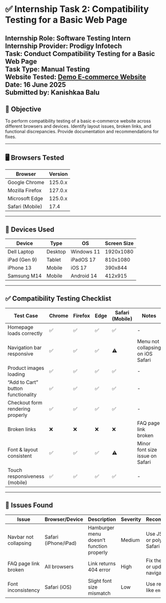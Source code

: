 # ✅ Internship Task 2: Compatibility Testing for a Basic Web Page

**Internship Role:** Software Testing Intern  
**Internship Provider:** Prodigy Infotech  
**Task:** Conduct Compatibility Testing for a Basic Web Page  
**Task Type:** Manual Testing  
**Website Tested:** [Demo E-commerce Website](https://example-ecommerce-demo.com) <!-- Replace with actual link -->  
**Date:** 16 June 2025   
**Submitted by:** Kanishkaa Balu
---

## 🧪 Objective

To perform compatibility testing of a basic e-commerce website across different browsers and devices. Identify layout issues, broken links, and functional discrepancies. Provide documentation and recommendations for fixes.

---

## 🖥️ Browsers Tested

| Browser          | Version   |
|------------------|-----------|
| Google Chrome    | 125.0.x   |
| Mozilla Firefox  | 127.0.x   |
| Microsoft Edge   | 125.0.x   |
| Safari (Mobile)  | 17.4      |

---

## 📱 Devices Used

| Device         | Type     | OS          | Screen Size |
|----------------|----------|-------------|--------------|
| Dell Laptop    | Desktop  | Windows 11  | 1920x1080    |
| iPad (Gen 9)   | Tablet   | iPadOS 17   | 810x1080     |
| iPhone 13      | Mobile   | iOS 17      | 390x844      |
| Samsung M14    | Mobile   | Android 14  | 412x915      |

---

## ✅ Compatibility Testing Checklist

| Test Case                          | Chrome | Firefox | Edge | Safari (Mobile) | Notes |
|-----------------------------------|--------|---------|------|------------------|-------|
| Homepage loads correctly          | ✅     | ✅      | ✅   | ✅               | -     |
| Navigation bar responsive         | ✅     | ✅      | ✅   | ⚠️                | Menu not collapsing on iOS Safari |
| Product images loading            | ✅     | ✅      | ✅   | ✅               | -     |
| “Add to Cart” button functionality| ✅     | ✅      | ✅   | ✅               | -     |
| Checkout form rendering properly  | ✅     | ✅      | ✅   | ✅               | -     |
| Broken links                      | ❌     | ❌      | ❌   | ❌               | FAQ page link broken |
| Font & layout consistent          | ✅     | ✅      | ✅   | ⚠️                | Minor font size issue on Safari |
| Touch responsiveness (mobile)     | ✅     | ✅      | ✅   | ✅               | -     |

---

## 🐞 Issues Found

| Issue                          | Browser/Device         | Description                                | Severity | Recommendation                              |
|--------------------------------|------------------------|--------------------------------------------|----------|----------------------------------------------|
| Navbar not collapsing          | Safari (iPhone/iPad)   | Hamburger menu doesn’t function properly   | Medium   | Use JS-based fix or polyfill for Safari CSS  |
| FAQ page link broken           | All browsers           | Link returns 404 error                     | High     | Fix the target URL or update navigation      |
| Font inconsistency             | Safari (iOS)           | Slight font size mismatch                  | Low      | Use relative units like `em` or `rem`        |
